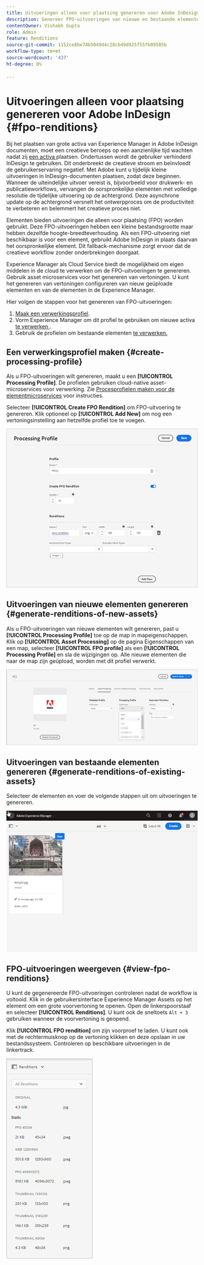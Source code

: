```yaml
---
title: Uitvoeringen alleen voor plaatsing genereren voor Adobe InDesign
description: Genereer FPO-uitvoeringen van nieuwe en bestaande elementen met behulp van de workflow voor Experience Manager Assets en ImageMagick.
contentOwner: Vishabh Gupta
role: Admin
feature: Renditions
source-git-commit: 1152ce8be74b5049d4c28cb49d925f55fb09585b
workflow-type: tm+mt
source-wordcount: '437'
ht-degree: 0%

---
```


# Uitvoeringen alleen voor plaatsing genereren voor Adobe InDesign {#fpo-renditions}

Bij het plaatsen van grote activa van Experience Manager in Adobe InDesign documenten, moet een creatieve beroeps op een aanzienlijke tijd wachten nadat zij [een activa ](https://helpx.adobe.com/indesign/using/placing-graphics.html) plaatsen. Ondertussen wordt de gebruiker verhinderd InDesign te gebruiken. Dit onderbreekt de creatieve stroom en beïnvloedt de gebruikerservaring negatief. Met Adobe kunt u tijdelijk kleine uitvoeringen in InDesign-documenten plaatsen, zodat deze beginnen. Wanneer de uiteindelijke uitvoer vereist is, bijvoorbeeld voor drukwerk- en publicatieworkflows, vervangen de oorspronkelijke elementen met volledige resolutie de tijdelijke uitvoering op de achtergrond. Deze asynchrone update op de achtergrond versnelt het ontwerpproces om de productiviteit te verbeteren en belemmert het creatieve proces niet.

Elementen bieden uitvoeringen die alleen voor plaatsing (FPO) worden gebruikt. Deze FPO-uitvoeringen hebben een kleine bestandsgrootte maar hebben dezelfde hoogte-breedteverhouding. Als een FPO-uitvoering niet beschikbaar is voor een element, gebruikt Adobe InDesign in plaats daarvan het oorspronkelijke element. Dit fallback-mechanisme zorgt ervoor dat de creatieve workflow zonder onderbrekingen doorgaat.

Experience Manager als Cloud Service biedt de mogelijkheid om eigen middelen in de cloud te verwerken om de FPO-uitvoeringen te genereren. Gebruik asset microservices voor het genereren van vertoningen. U kunt het genereren van vertoningen configureren van nieuw geüploade elementen en van de elementen in de Experience Manager.

Hier volgen de stappen voor het genereren van FPO-uitvoeringen:
1. [Maak een verwerkingsprofiel](#create-processing-profile).
1. Vorm Experience Manager om dit profiel te gebruiken om nieuwe activa [te verwerken ](#generate-renditions-of-new-assets).
1. Gebruik de profielen om bestaande elementen [te verwerken.](#generate-renditions-of-existing-assets)

## Een verwerkingsprofiel maken {#create-processing-profile}

Als u FPO-uitvoeringen wilt genereren, maakt u een **[!UICONTROL Processing Profile]**. De profielen gebruiken cloud-native asset-microservices voor verwerking. Zie [Procesprofielen maken voor de elementmicroservices](asset-microservices-configure-and-use.md) voor instructies.

Selecteer **[!UICONTROL Create FPO Rendition]** om FPO-uitvoering te genereren. Klik optioneel op **[!UICONTROL Add New]** om nog een vertoningsinstelling aan hetzelfde profiel toe te voegen.

![create-processing-profile-fpo-renditions](assets/create-processing-profile-fpo-renditions.png)

## Uitvoeringen van nieuwe elementen genereren {#generate-renditions-of-new-assets}

Als u FPO-uitvoeringen van nieuwe elementen wilt genereren, past u **[!UICONTROL Processing Profile]** toe op de map in mapeigenschappen. Klik op **[!UICONTROL Asset Processing]** op de pagina Eigenschappen van een map, selecteer **[!UICONTROL FPO profile]** als een **[!UICONTROL Processing Profile]** en sla de wijzigingen op. Alle nieuwe elementen die naar de map zijn geüpload, worden met dit profiel verwerkt.

![add-fpo-rendition](assets/add-fpo-rendition.png)


## Uitvoeringen van bestaande elementen genereren {#generate-renditions-of-existing-assets}

Selecteer de elementen en voer de volgende stappen uit om uitvoeringen te genereren.

![fpo-existing-asset-reprocess](assets/fpo-existing-asset-reprocess.gif)


## FPO-uitvoeringen weergeven {#view-fpo-renditions}

U kunt de gegenereerde FPO-uitvoeringen controleren nadat de workflow is voltooid. Klik in de gebruikersinterface Experience Manager Assets op het element om een grote voorvertoning te openen. Open de linkerspoorstaaf en selecteer **[!UICONTROL Renditions]**. U kunt ook de sneltoets `Alt + 3` gebruiken wanneer de voorvertoning is geopend.

Klik **[!UICONTROL FPO rendition]** om zijn voorproef te laden. U kunt ook met de rechtermuisknop op de vertoning klikken en deze opslaan in uw bestandssysteem. Controleren op beschikbare uitvoeringen in de linkertrack.

![rendition_list](assets/list-renditions.png)
